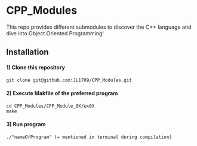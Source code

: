 # CPP_Modules
This repo provides different submodules to discover the C++ language and dive into Object Oriented Programming! 

## Installation

#### 1) Clone this repository 
```
git clone git@github.com:JL1709/CPP_Modules.git
```

#### 2) Execute Makfile of the preferred program
```
cd CPP_Modules/CPP_Module_0X/ex0X
make
```

#### 3)  Run program
```
./"nameOfProgram" (➔ mentioned in terminal during compilation)
```
